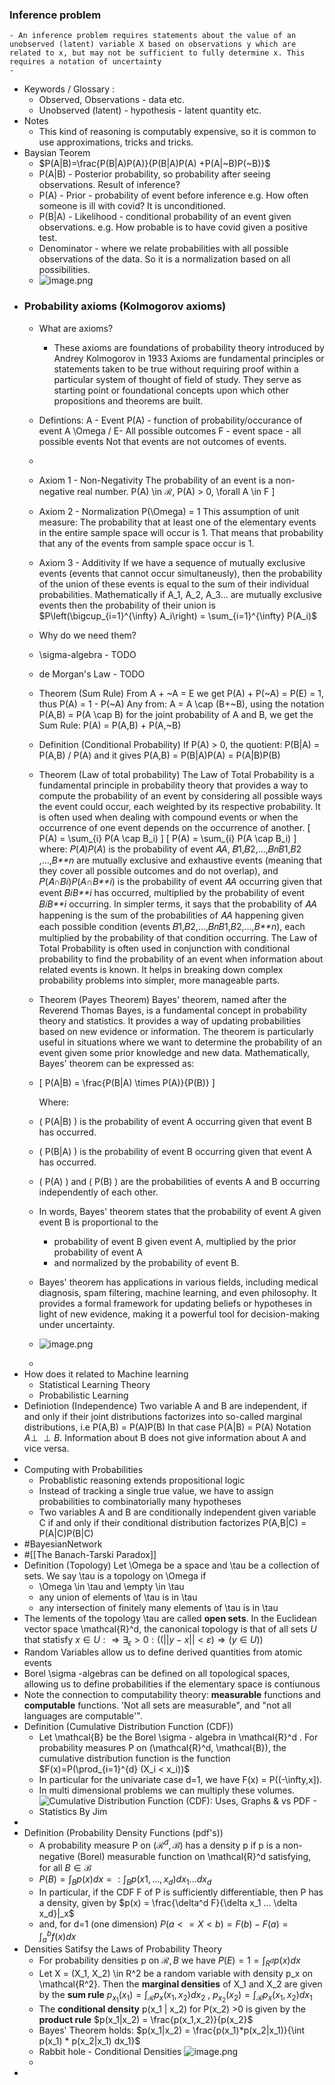 ### Inference problem
	- An inference problem requires statements about the value of an unobserved (latent) variable X based on observations y which are related to x, but may not be sufficient to fully determine x. This requires a notation of uncertainty
	-
- Keywords / Glossary :
	- Observed, Observations - data etc.
	- Unobserved (latent) - hypothesis - latent quantity etc.
- Notes
	- This kind of reasoning is computably expensive, so it is common to use approximations, tricks and tricks.
- Baysian Teorem
	- $P(A|B)=\frac{P(B|A)P(A)}{P(B|A)P(A) +P(A|~B)P(~B)}$
	- P(A|B) - Posterior probability, so probability after seeing observations. Result of inference?
	- P(A) - Prior - probability of event before inference e.g. How often someone is ill with covid? It is unconditioned.
	- P(B|A) - Likelihood - conditional probability of an event given observations. e.g. How probable is to have covid given a positive test.
	- Denominator - where we relate probabilities with all possible observations of the data. So it is a normalization based on all possibilities.
	- ![image.png](../assets/image_1715256177018_0.png)
- ### Probability axioms (Kolmogorov axioms)
	- What are axioms?
		- These axioms are foundations of probability theory introduced by Andrey Kolmogorov in 1933
		  Axioms are fundamental principles or statements taken to be true without requiring proof within a particular system of thought of field of study. They serve as starting point or foundational concepts upon which other propositions and theorems are built.
	- Defintions:
	  A - Event
	  P(A) - function of probability/occurance of event A
	  \Omega / E- All possible outcomes
	  F - event space - all possible events
	  Not that events are not outcomes of events.
	-
	- Axiom 1 - Non-Negativity
	  The probability of an event is a non-negative real number. 
	  P(A) \in $\mathcal{R}$, P(A) > 0,  \forall A \in F \]
	- Axiom 2 - Normalization
	  P(\Omega) = 1
	  This assumption of unit measure: The probability that at least one of the elementary events in the entire sample space will occur is 1. 
	  That means that probability that any of the events from sample space occur is 1.
	- Axiom 3 - Additivity
	  If we have a sequence of mutually exclusive events (events that cannot occur simultaneusly), then the probability of the union of these events is equal to the sum of their individual probabilities. Mathematically if A_1, A_2, A_3... are mutually exclusive events then the probability of their union is 
	  $P\left(\bigcup_{i=1}^{\infty} A_i\right) = \sum_{i=1}^{\infty} P(A_i)$
	- Why do we need them?
	- \sigma-algebra - TODO
	- de Morgan's Law - TODO
	- Theorem (Sum Rule)
	  From A + ~A = E we get
	  P(A) + P(~A) = P(E) = 1, thus P(A) = 1 - P(~A)
	  Any from:
	  A = A \cap (B+~B), using the notation P(A,B) = P(A \cap B) for the joint probability of A and B, we get the Sum Rule: 
	  P(A) = P(A,B) + P(A,~B)
	- Definition (Conditional Probability)
	  If P(A) > 0, the quotient: 
	  P(B|A) = P(A,B) / P(A)
	  and it gives
	  P(A,B) = P(B|A)P(A) = P(A|B)P(B)
	- Theorem (Law of total probability)
	  The Law of Total Probability is a fundamental principle in probability theory that provides a way to compute the probability of an event by considering all possible ways the event could occur, each weighted by its respective probability. It is often used when dealing with compound events or when the occurrence of one event depends on the occurrence of another.
	  \[ P(A) = \sum_{i} P(A \cap B_i) \]
	  \[
	  P(A) = \sum_{i} P(A \cap B_i)
	  \]
	  where:
	  𝑃(𝐴)*P*(*A*) is the probability of event 𝐴*A*,
	  𝐵1,𝐵2,...,𝐵𝑛*B*1​,*B*2​,...,*B**n*​ are mutually exclusive and exhaustive events (meaning that they cover all possible outcomes and do not overlap), and
	  𝑃(𝐴∩𝐵𝑖)*P*(*A*∩*B**i*​) is the probability of event 𝐴*A* occurring given that event 𝐵𝑖*B**i*​ has occurred, multiplied by the probability of event 𝐵𝑖*B**i*​ occurring.
	  In simpler terms, it says that the probability of 𝐴*A* happening is the sum of the probabilities of 𝐴*A* happening given each possible condition (events 𝐵1,𝐵2,...,𝐵𝑛*B*1​,*B*2​,...,*B**n*​), each multiplied by the probability of that condition occurring.
	  The Law of Total Probability is often used in conjunction with conditional probability to find the probability of an event when information about related events is known. It helps in breaking down complex probability problems into simpler, more manageable parts.
	- Theorem (Payes Theorem)
	  Bayes' theorem, named after the Reverend Thomas Bayes, is a fundamental concept in probability theory and statistics. It provides a way of updating probabilities based on new evidence or information. The theorem is particularly useful in situations where we want to determine the probability of an event given some prior knowledge and new data.
	  Mathematically, Bayes' theorem can be expressed as:
	- \[ P(A|B) = \frac{P(B|A) \times P(A)}{P(B)} \]
	  
	  Where:
	- \( P(A|B) \) is the probability of event A occurring given that event B has occurred.
	- \( P(B|A) \) is the probability of event B occurring given that event A has occurred.
	- \( P(A) \) and \( P(B) \) are the probabilities of events A and B occurring independently of each other.
	- In words, Bayes' theorem states that the probability of event A given event B is proportional to the
		- probability of event B given event A, multiplied by the prior probability of event A
		- and normalized by the probability of event B.
	- Bayes' theorem has applications in various fields, including medical diagnosis, spam filtering, machine learning, and even philosophy. It provides a formal framework for updating beliefs or hypotheses in light of new evidence, making it a powerful tool for decision-making under uncertainty.
	- ![image.png](../assets/image_1715260594800_0.png)
	-
- How does it related to Machine learning
	- Statistical Learning Theory
	- Probabilistic Learning
- Definiotion (Independence)
  Two variable A and B are independent, if and only if their joint distributions factorizes into so-called marginal distributions, i.e 
  P(A,B) = P(A)P(B)
  In that case P(A|B) = P(A) Notation $A\perp\!\!\!\perp B$. Information about B does not give information about A and vice versa.
-
- Computing with Probabilities
	- Probablistic reasoning extends propositional logic
	- Instead of tracking a single true value, we have to assign probabilities to combinatorially many hypotheses
	- Two variables A and B are conditionally independent given variable C if and only if their conditional distribution factorizes
	  P(A,B|C) = P(A|C)P(B|C)
- #BayesianNetwork
- #[[The Banach-Tarski Paradox]]
- Definition (Topology)
  Let \Omega be a space and \tau be a collection of sets. We say \tau is a topology on \Omega if
	- \Omega \in \tau and \empty \in \tau
	- any union of elements of \tau is in \tau
	- any intersection of finitely many elements of \tau is in \tau
- The lements of the topology \tau are called **open sets**. In the Euclidean vector space \mathcal{R}^d, the canonical topology is that of all sets $U$ that statisfy $x \in U :\Rightarrow \exists_\epsilon > 0 : ((||y-x|| < \varepsilon) \Rightarrow (y \in U))$
- Random Variables allow us to define derived quantities from atomic events
- Borel \sigma -algebras can be defined on all topological spaces, allowing us to define probabilities if the elementary space is contiunous
- Note the connection to computability theory: **measurable** functions and **computable** functions. 'Not all sets are measurable", and "not all languages are computable'".
- Definition (Cumulative Distribution Function (CDF))
	- Let \mathcal{B} be the Borel \sigma - algebra in \mathcal{R}^d . For probability measures P on (\mathcal{R}^d, \mathcal{B}), the cumulative distribution function is the function 
	  $F(x)=P(\prod_{i=1}^{d}  (X_i < x_i))$
	- In particular for the univariate case d=1, we have F(x) = P((-\infty,x]).
	- In multi dimensional problems we can multiply these volumes.
	- ![Cumulative Distribution Function (CDF): Uses, Graphs & vs PDF - Statistics  By Jim](https://i0.wp.com/statisticsbyjim.com/wp-content/uploads/2023/02/CDF_normal_male.png?fit=576%2C384&ssl=1)
-
- Definition (Probability Density Functions (pdf's))
	- A probability measure P on $(\mathcal{R}^d,\mathcal{B})$ has a density p if p is a non-negative (Borel) measurable function on \mathcal{R}^d satisfying, for all $B \in \mathcal{B}$
	- $P(B) = \int_{B} p(x) dx =: \int_{B} p(x1,...,x_d) dx_1 ... dx_d$
	- In particular, if the CDF F of P is sufficiently differentiable, then P has a density, given by 
	  $p(x) = \frac{\delta^d F}{\delta x_1 ... \delta x_d}|_x$
	- and, for d=1 (one dimension)
	  $P(a<=X <b) = F(b) - F(a) = \int_a^b f(x) dx$
- Densities Satifsy the Laws of Probability Theory
	- For probability densities p on $\mathcal{R},B$ we have
	  $P(E)= 1 = \int_{R^d} p(x) dx$
	- Let X = (X_1, X_2) \in R^2 be a random variable with density p_x on \mathcal{R^2}. Then the **marginal densities** of X_1 and X_2 are given by the **sum rule**
	  $p_{x_1} (x_1) = \int_{ \mathcal{R} } p_x (x_1, x_2) dx_2$ , $p_{x_2} (x_2) = \int_{ \mathcal{R} } p_x (x_1, x_2) dx_1$
	- The **conditional density** p(x_1 | x_2) for P(x_2) >0 is given by the **product rule**
	  $p(x_1|x_2) = \frac{p(x_1,x_2)}{p(x_2}$
	- Bayes' Theorem holds:
	  $p(x_1|x_2) = \frac{p(x_1)*p(x_2|x_1)}{\int p(x_1) * p(x_2|x_1) dx_1}$
	- Rabbit hole - Conditional Densities
	  ![image.png](../assets/image_1715600742994_0.png)
	-
-